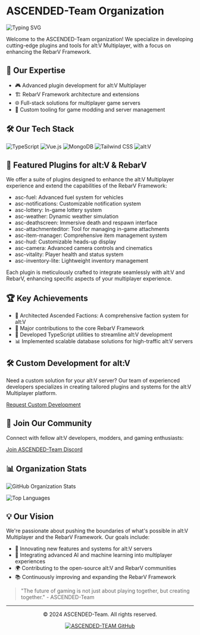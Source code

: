 # ASCENDED-Team Organization

![Typing SVG](https://readme-typing-svg.herokuapp.com?color=%2336BCF7&lines=alt:V+Multiplayer+Specialists;RebarV+Framework+Innovators;Pushing+Boundaries+in+Game+Modding)

Welcome to the ASCENDED-Team organization! We specialize in developing cutting-edge plugins and tools for alt:V Multiplayer, with a focus on enhancing the RebarV Framework.

## 🚀 Our Expertise

- 🎮 Advanced plugin development for alt:V Multiplayer
- 🏗️ RebarV Framework architecture and extensions
- 🌐 Full-stack solutions for multiplayer game servers
- 🔧 Custom tooling for game modding and server management

## 🛠️ Our Tech Stack

![TypeScript](https://img.shields.io/badge/-TypeScript-3178C6?style=for-the-badge&logo=typescript&logoColor=white)
![Vue.js](https://img.shields.io/badge/-Vue.js-4FC08D?style=for-the-badge&logo=vue.js&logoColor=white)
![MongoDB](https://img.shields.io/badge/-MongoDB-47A248?style=for-the-badge&logo=mongodb&logoColor=white)
![Tailwind CSS](https://img.shields.io/badge/-Tailwind%20CSS-38B2AC?style=for-the-badge&logo=tailwind-css&logoColor=white)
![alt:V](https://img.shields.io/badge/-alt:V-00AEEF?style=for-the-badge&logo=data:image/png;base64,iVBORw0KGgoAAAANSUhEUgAAAA4AAAAOCAYAAAAfSC3RAAAACXBIWXMAAAsTAAALEwEAmpwYAAAAAXNSR0IArs4c6QAAAARnQU1BAACxjwv8YQUAAAEKSURBVHgBjZLNTcNAEIXfrB0UBxeuVIDIwAUpgRK4kA5CB1ACJaQDOrAikCUuNhfEwQpwxe+NvGvZIUG8k2Y9szPfzM5Kiv6LruvqUbfzryRK6JIfUvcLpj6Qn/Hn7bqL7Wm0V3qUhOucAR5CjTCGBq/U8SLD/DXnOOoFeKPCG2yIhjDCU7VoTYCH0MjAFSxl4E4d4KjYJZKfGoA3zwTbD1dSaAgVpoGReWRQnZJc6NCoCTF1/JBhqjBSN6XNLB9P7LbLZKQ2tXhz0WDNjojp5p5t4iqNZlddYtx5SNXS2cHQj+LBxB9etR/rTNLpnVE/S+qp77o5irgJXNc6Xgscr9Ura2n8sVjlH/Z1TKJHE/tDAAAAAElFTkSuQmCC&logoColor=white)

## 🌟 Featured Plugins for alt:V & RebarV

We offer a suite of plugins designed to enhance the alt:V Multiplayer experience and extend the capabilities of the RebarV Framework:

- asc-fuel: Advanced fuel system for vehicles
- asc-notifications: Customizable notification system
- asc-lottery: In-game lottery system
- asc-weather: Dynamic weather simulation
- asc-deathscreen: Immersive death and respawn interface
- asc-attachmenteditor: Tool for managing in-game attachments
- asc-item-manager: Comprehensive item management system
- asc-hud: Customizable heads-up display
- asc-camera: Advanced camera controls and cinematics
- asc-vitality: Player health and status system
- asc-inventory-lite: Lightweight inventory management

Each plugin is meticulously crafted to integrate seamlessly with alt:V and RebarV, enhancing specific aspects of your multiplayer experience.

## 🏆 Key Achievements

- 🌟 Architected Ascended Factions: A comprehensive faction system for alt:V
- 🚀 Major contributions to the core RebarV Framework
- 🤖 Developed TypeScript utilities to streamline alt:V development
- 📊 Implemented scalable database solutions for high-traffic alt:V servers

## 🛠️ Custom Development for alt:V

Need a custom solution for your alt:V server? Our team of experienced developers specializes in creating tailored plugins and systems for the alt:V Multiplayer platform.

[Request Custom Development]([https://your-booking-link-here.com](https://discord.gg/HTKM9NdhVa))

## 🤝 Join Our Community

Connect with fellow alt:V developers, modders, and gaming enthusiasts:

[Join ASCENDED-Team Discord]([https://discord.gg/your-discord-invite-link](https://discord.gg/HTKM9NdhVa))

## 📊 Organization Stats

![GitHub Organization Stats](https://github-readme-stats.vercel.app/api?username=ASCENDED-Team&show_icons=true&theme=radical&include_all_commits=true&count_private=true)

![Top Languages](https://github-readme-stats.vercel.app/api/top-langs/?username=ASCENDED-Team&layout=compact&theme=radical)

## 💡 Our Vision

We're passionate about pushing the boundaries of what's possible in alt:V Multiplayer and the RebarV Framework. Our goals include:

- 🚀 Innovating new features and systems for alt:V servers
- 🧠 Integrating advanced AI and machine learning into multiplayer experiences
- 🌍 Contributing to the open-source alt:V and RebarV communities
- 📚 Continuously improving and expanding the RebarV Framework

> "The future of gaming is not just about playing together, but creating together." - ASCENDED-Team

---

<p align="center">© 2024 ASCENDED-Team. All rights reserved.</p>

<p align="center">
  <a href="https://github.com/ASCENDED-TEAM">
    <img src="https://img.shields.io/badge/-ASCENDED--TEAM-181717?style=for-the-badge&logo=github&logoColor=white" alt="ASCENDED-TEAM GitHub">
  </a>
</p>
